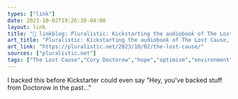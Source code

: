 ```yaml
---
types: ["link"]
date: 2023-10-02T19:26:38-04:00
layout: link
title: "🔗 linkblog: Pluralistic: Kickstarting the audiobook of The Lost Cause, my novel of environmental hope (02 Oct 2023) – Pluralistic: Daily links from Cory Doctorow'"
art_title: "Pluralistic: Kickstarting the audiobook of The Lost Cause, my novel of environmental hope (02 Oct 2023) – Pluralistic: Daily links from Cory Doctorow"
art_link: "https://pluralistic.net/2023/10/02/the-lost-cause/"
sources: ["pluralistic.net"]
tags: ["The Lost Cause","Cory Doctorow","hope","optimism","environment"]
---
```

I backed this before Kickstarter could even say "Hey, you've backed stuff from Doctorow in the past..."
